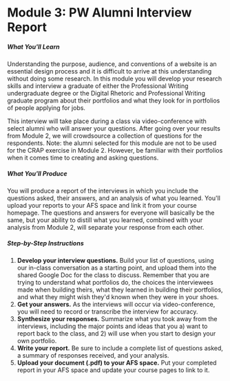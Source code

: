 # Module 3: PW Alumni Interview Report


##### What You'll Learn

Understanding the purpose, audience, and conventions of a website is an essential design process and it is difficult to arrive at this understanding without doing some research. In this module you will develop your research skills and interview a graduate of either the Professional Writing undergraduate degree or the Digital Rhetoric and Professional Writing graduate program about their portfolios and what they look for in portfolios of people applying for jobs.

This interview will take place during a class via video-conference with select alumni who will answer your questions. After going over your results from Module 2, we will crowdsource a collection of questions for the respondents. Note: the alumni selected for this module are not to be used for the CRAP exercise in Module 2. However, be familiar with their portfolios when it comes time to creating and asking questions.

##### What You'll Produce
You will produce a report of the interviews in which you include the questions asked, their answers, and an analysis of what you learned. You'll upload your reports to your AFS space and link it from your course homepage. The questions and answers for everyone will basically be the same, but your ability to distill what you learned, combined with your analysis from Module 2, will separate your response from each other.

##### Step-by-Step Instructions

1. **Develop your interview questions.** Build your list of questions, using our in-class conversation as a starting point, and upload them into the shared Google Doc for the class to discuss. Remember that you are trying to understand what portfolios do, the choices the interviewees made when building theirs, what they learned in building their portfolios, and what they might wish they'd known when they were in your shoes.
2. **Get your answers.** As the interviews will occur via video-conference, you will need to record or transcribe the interview for accuracy.
3. **Synthesize your responses.** Summarize what you took away from the interviews, including the major points and ideas that you a) want to report back to the class, and 2) will use when you start to design your own portfolio.
4. **Write your report.** Be sure to include a complete list of questions asked, a summary of responses received, and your analysis.
5. **Upload your document (.pdf) to your AFS space.** Put your completed report in your AFS space and update your course pages to link to it.



